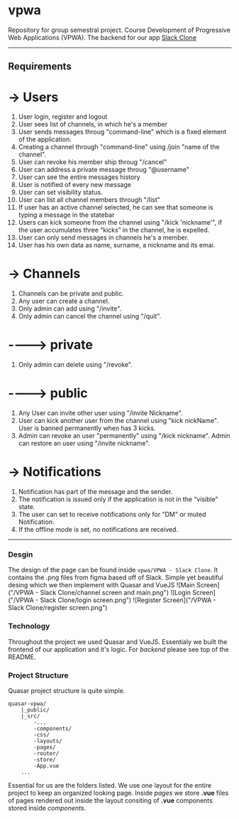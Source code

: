 # vpwa
Repository for group semestral project. Course Development of Progressive Web Applications (VPWA).
The backend for our app [Slack Clone](https://github.com/mpodmanicky/vpwa-backend)

---
## Requirements
# -> Users
1. User login, register and logout
2. User sees list of channels, in which he's a member
3. User sends messages throug "command-line" which is a fixed element of the application. 
4. Creating a channel through "command-line" using /join "name of the channel".
5. User can revoke his member ship throug "/cancel"
6. User can address a private message throug "@username"
7. User can see the entire messages history
8. User is notified of every new message
9. User can set visibility status.
10. User can list all channel members through "/list"
11. If user has an active channel selected, he can see that someone is typing a message in the statebar
12. Users can kick someone from the channel using "/kick 'nickname'", if the user accumulates three “kicks” in the channel, he is expelled.   
13. User can only send messages in channels he's a member.
14. User has his own data as name, surname, a nickname and its emai.
# -> Channels
1. Channels can be private and public.
2. Any user can create a channel.
3. Only admin can add using "/invite".
4. Only admin can cancel the channel using "/quit".
# ----> private 
1. Only admin can delete using "/revoke".
# ----> public
1. Any User can invite other user using "/invite Nickname".
2. User can kick another user from the channel using "kick nickName".
User is banned permanently when has 3 kicks.
3. Admin can revoke an user "permanently" using "/kick nickname".
Admin can restore an user using "/invite nickname".
# -> Notifications
1. Notification has part of the message and the sender.
2. The notification is issued only if the application is not in the “visible” state.
3. The user can set to receive notifications only for "DM" or muted Notification.
4. If the offline mode is set, no notifications are received.
---
### Desgin
The design of the page can be found inside `vpwa/VPWA - Slack Clone`. It contains the .png files from figma based off of Slack.
Simple yet beautiful desing which we then implement with Quasar and VueJS
![Main Screen]("/VPWA - Slack Clone/channel screen and main.png")
![Login Screen]("/VPWA - Slack Clone/login screen.png")
![Register Screen]("/VPWA - Slack Clone/register screen.png")

### Technology
Throughout the project we used Quasar and VueJS. Essentialy we built the frontend of our application and it's logic.
For *backend* please see top of the README.

### Project Structure
Quasar project structure is quite simple.
```
quasar-vpwa/
    |_public/
    |_src/
        -...
        -components/
        -css/
        -layouts/
        -pages/
        -router/
        -store/
        -App.vue
    ...
```
Essential for us are the folders listed. We use one layout for the entire project to keep an organized looking page.
Inside *pages* we store **.vue** files of pages rendered out inside the layout consiting of **.vue** components stored inside *components*.


